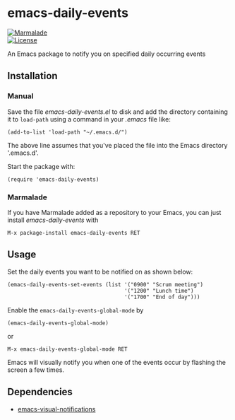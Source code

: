 # emacs-daily-events

[![Marmalade](https://img.shields.io/badge/marmalade-available-8A2A8B.svg)](https://marmalade-repo.org/packages/emacs-daily-events)  
[![License](https://img.shields.io/badge/LICENSE-GPL%20v3.0-blue.svg)](https://www.gnu.org/licenses/gpl.html)

An Emacs package to notify you on specified daily occurring events

## Installation

### Manual

Save the file *emacs-daily-events.el* to disk and add the directory containing it to `load-path` using a command in your *.emacs* file like:

    (add-to-list 'load-path "~/.emacs.d/")

The above line assumes that you've placed the file into the Emacs directory '.emacs.d'.

Start the package with:

    (require 'emacs-daily-events)

### Marmalade

If you have Marmalade added as a repository to your Emacs, you can just install *emacs-daily-events* with

    M-x package-install emacs-daily-events RET

## Usage

Set the daily events you want to be notified on as shown below:

    (emacs-daily-events-set-events (list '("0900" "Scrum meeting")
                                         '("1200" "Lunch time")
                                         '("1700" "End of day")))

Enable the `emacs-daily-events-global-mode` by

    (emacs-daily-events-global-mode)

or

    M-x emacs-daily-events-global-mode RET

Emacs will visually notify you when one of the events occur by flashing the
screen a few times.

## Dependencies

* [emacs-visual-notifications](https://github.com/myTerminal/emacs-visual-notifications)
